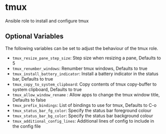 # tmux

Ansible role to install and configure tmux

## Optional Variables
The following variables can be set to adjust the behaviour of the tmux role.
* `tmux_resize_pane_step_size`: Step size when resizing a pane, Defaults to 5
* `tmux_renumber_windows`: Renumber tmux windows, Defaults to true
* `tmux_install_battery_indicator`: Install a battery indicator in the status bar, Defaults to true
* `tmux_copy_to_system_clipboard`: Copy contents of tmux copy-buffer to system clipboard, Defaults to true
* `tmux_allow_window_rename` : Allow apps to change the tmux window title, Defaults to false
* `tmux_prefix_bindings`: List of bindings to use for tmux, Defaults to C-o
* `tmux_status_bar_fg_color`: Specify the status bar foreground colour
* `tmux_status_bar_bg_color`: Specify the status bar background colour
* `tmux_additional_config_lines`: Additional lines of config to include in the config file

